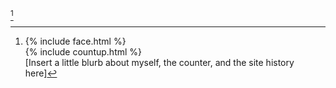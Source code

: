 [^1]


[^1]: {% include face.html %}<br>{% include countup.html %}<br>[Insert a little blurb about myself, the counter, and the site history here]